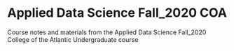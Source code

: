 # Applied Data Science Fall_2020 COA
 Course notes and materials from the Applied Data Science Fall_2020 College of the Atlantic Undergraduate course
